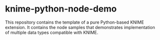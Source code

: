 # knime-python-node-demo
This repository contains the template of a pure Python-based KNIME extension. It contains the node samples that demonstrates implementation of multiple data types compatible with KNIME.
